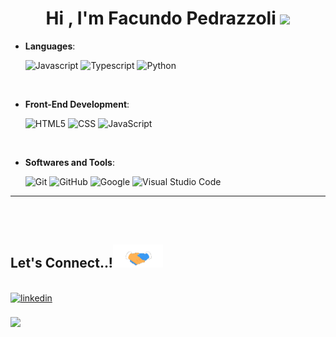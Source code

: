 
<h1 align="center"><b>Hi , I'm Facundo Pedrazzoli </b><img src="https://media.giphy.com/media/hvRJCLFzcasrR4ia7z/giphy.gif" width="35"></h1>

- **Languages**:
    
    ![Javascript](https://img.shields.io/badge/javascript-%23323330.svg?style=for-the-badge&logo=javascript&logoColor=%23F7DF1E)
    ![Typescript](https://img.shields.io/badge/typescript-%23007ACC.svg?style=for-the-badge&logo=typescript&logoColor=white)
    ![Python](https://img.shields.io/badge/Python%20-%2314354C.svg?style=for-the-badge&logo=python&logoColor=white)

<br>   
    
- **Front-End Development**:

   ![HTML5](https://img.shields.io/badge/html5-%23E34F26.svg?style=for-the-badge&logo=html5&logoColor=white)
   ![CSS](https://img.shields.io/badge/CSS%20-%231572B6.svg?style=for-the-badge&logo=css3&logoColor=white)
   ![JavaScript](https://img.shields.io/badge/JavaScript%20-%23F7DF1E.svg?style=for-the-badge&logo=javascript&logoColor=black)

<br>

- **Softwares and Tools**:

    ![Git](https://img.shields.io/badge/git-%23F05033.svg?style=for-the-badge&logo=git&logoColor=white)
    ![GitHub](https://img.shields.io/badge/github-%23121011.svg?style=for-the-badge&logo=github&logoColor=white)
    ![Google](https://img.shields.io/badge/google-%234285F4.svg?style=for-the-badge&logo=google&logoColor=white)
    ![Visual Studio Code](https://img.shields.io/badge/Visual%20Studio%20Code-0078d7.svg?style=for-the-badge&logo=visual-studio-code&logoColor=white)

-----

<br>
<br>

## <b> Let's Connect..!</b><img src="https://github.com/0xAbdulKhalid/0xAbdulKhalid/raw/main/assets/mdImages/handshake.gif" width ="80">
<br>
<div align='left'>
	
<a href="https://linkedin.com/in/facundo-pedrazzoli" target="_blank">
<img src="https://img.shields.io/badge/linkedin:  facundopedrazzoli-%2300acee.svg?color=405DE6&style=for-the-badge&logo=linkedin&logoColor=white" alt=linkedin style="margin-bottom: 5px;"/>
</a>

<br>

<br>

<a href="mailto:pedrazzolifacundo@gmail.com" target="_blank">
<img src="https://img.shields.io/badge/gmail:  pedrazzolifacundo-%23EA4335.svg?style=for-the-badge&logo=gmail&logoColor=white" t=mail style="margin-bottom: 5px;" />
</a>

</div>
